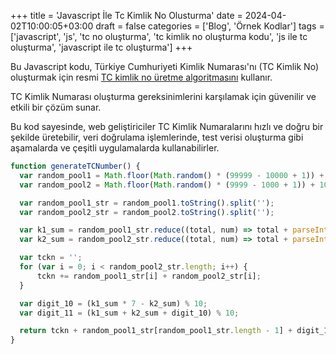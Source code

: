 +++
title = 'Javascript İle Tc Kimlik No Olusturma'
date = 2024-04-02T10:00:05+03:00
draft = false
categories = ['Blog', 'Örnek Kodlar']
tags = ['javascript', 'js', 'tc no oluşturma', 'tc kimlik no oluşturma kodu', 'js ile tc oluşturma', 'javascript ile tc oluşturma']
+++

Bu Javascript kodu, Türkiye Cumhuriyeti Kimlik Numarası'nı (TC Kimlik No) oluşturmak için resmi [TC kimlik no üretme algoritmasını](https://tc-no.com/tc-kimlik-numarasi-algoritmasi/) kullanır.

TC Kimlik Numarası oluşturma gereksinimlerini karşılamak için güvenilir ve etkili bir çözüm sunar.

Bu kod sayesinde, web geliştiriciler TC Kimlik Numaralarını hızlı ve doğru bir şekilde üretebilir, veri doğrulama işlemlerinde, test verisi oluşturma gibi aşamalarda ve çeşitli uygulamalarda kullanabilirler.

```javascript {linenos=true}
function generateTCNumber() {
  var random_pool1 = Math.floor(Math.random() * (99999 - 10000 + 1)) + 10000;
  var random_pool2 = Math.floor(Math.random() * (9999 - 1000 + 1)) + 1000;

  var random_pool1_str = random_pool1.toString().split('');
  var random_pool2_str = random_pool2.toString().split('');

  var k1_sum = random_pool1_str.reduce((total, num) => total + parseInt(num), 0);
  var k2_sum = random_pool2_str.reduce((total, num) => total + parseInt(num), 0);

  var tckn = '';
  for (var i = 0; i < random_pool2_str.length; i++) {
      tckn += random_pool1_str[i] + random_pool2_str[i];
  }

  var digit_10 = (k1_sum * 7 - k2_sum) % 10;
  var digit_11 = (k1_sum + k2_sum + digit_10) % 10;

  return tckn + random_pool1_str[random_pool1_str.length - 1] + digit_10 + digit_11;
}

```

